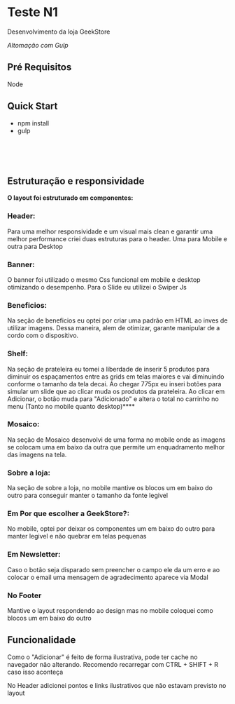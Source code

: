 
<h1>Teste N1</h1>
<p>Desenvolvimento da loja GeekStore</p>
<p><i>Altomação com Gulp</i></p>
<h2>Pré Requisitos</h2>
<p>Node</p>
<h2>Quick Start</h2>
<ul>
  <li>npm install</li>
  <li>gulp</li>
</ul>
<br/>
<br/>
<br/>
<h2>Estruturação e responsividade</h2>

<p><b>O layout foi estruturado em componentes:</b></p>
<h3>Header:</h3>
<p>Para uma melhor responsividade e um visual mais clean e garantir uma melhor performance criei duas estruturas para o header. Uma para Mobile e outra para Desktop</p>
<h3>Banner:</h3>
<p>O banner foi utilizado o mesmo Css funcional em mobile e desktop otimizando o desempenho. Para o Slide eu utilizei o Swiper Js</p>
<h3>Beneficios:</h3>
<p>Na seção de beneficios eu optei por criar uma padrão em HTML ao inves de utilizar imagens. Dessa maneira, alem de otimizar, garante manipular de a cordo com o dispositivo.</p>
<h3>Shelf:</h3>
<p>Na seção de prateleira eu tomei a liberdade de inserir 5 produtos para diminuir os espaçamentos entre as grids em telas maiores e vai diminuindo conforme o tamanho da tela decai. Ao chegar 775px eu inseri botões para simular um slide que ao clicar muda os produtos da prateleira. Ao clicar em Adicionar, o botão muda para "Adicionado" e altera o total no carrinho no menu (Tanto no mobile quanto desktop)****</p>
<h3>Mosaico:</h3>
<p>Na seção de Mosaico desenvolvi de uma forma no mobile onde as imagens se colocam uma em baixo da outra que permite um enquadramento melhor das imagens na tela.</p>
<h3>Sobre a loja:</h3>
<p>Na seção de sobre a loja, no mobile mantive os blocos um em baixo do outro para conseguir manter o tamanho da fonte legivel</p>
<h3>Em Por que escolher a GeekStore?:</h3>
<p>No mobile, optei por deixar os componentes um em baixo do outro para manter legivel e não quebrar em telas pequenas</p>
<h3>Em Newsletter:</h3>
<p>Caso o botão seja disparado sem preencher o campo ele da um erro e ao colocar o email uma mensagem de agradecimento aparece via Modal</p>
<h3>No Footer</h3>
<p>Mantive o layout respondendo ao design mas no mobile coloquei como blocos um em baixo do outro</p>

<h2>Funcionalidade</h2>

<p>Como o "Adicionar" é feito de forma ilustrativa, pode ter cache no navegador não alterando. Recomendo recarregar com CTRL + SHIFT + R caso isso aconteça</p>
<p>No Header adicionei pontos e links ilustrativos que não estavam previsto no layout</p>

